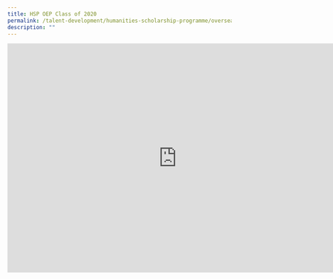 ```yaml
---
title: HSP OEP Class of 2020
permalink: /talent-development/humanities-scholarship-programme/overseasexposure-education-gallery/2020/
description: ""
---
```

<iframe width="760" height="515" src="https://www.youtube.com/embed/Z443JkXnbFA" title="YouTube video player" frameborder="0" allow="accelerometer; autoplay; clipboard-write; encrypted-media; gyroscope; picture-in-picture; web-share" allowfullscreen></iframe>